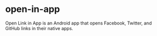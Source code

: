 open-in-app
===========

Open Link in App is an Android app that opens Facebook, Twitter, and GitHub links in their native apps.
